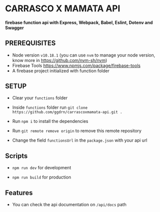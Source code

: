 # CARRASCO X MAMATA API
#### firebase function api with Express, Webpack, Babel, Eslint, Dotenv and Swagger

## PREREQUISITES
- Node version `v10.18.1` (you can use `nvm` to manage your node version, know more in https://github.com/nvm-sh/nvm)
- Firebase Tools https://www.npmjs.com/package/firebase-tools
- A firebase project initialized with function folder

## SETUP
- Clear your `functions` folder

- Inside `functions` folder run `git clone https://github.com/ggdrn/carrascoxmamata-api.git .`

- Run `npm i` to install the dependencies

- Run `git remote remove origin` to remove this remote repository

- Change the field `functionsUrl` in the `package.json` with your api url

## Scripts
- `npm run dev` for development

- `npm run build` for production

## Features

- You can check the api documentation on `/api/docs` path
